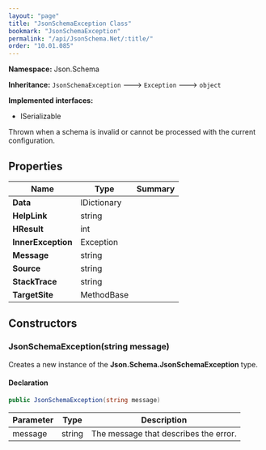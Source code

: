 ```yaml
---
layout: "page"
title: "JsonSchemaException Class"
bookmark: "JsonSchemaException"
permalink: "/api/JsonSchema.Net/:title/"
order: "10.01.085"
---
```

**Namespace:** Json.Schema

**Inheritance:**
`JsonSchemaException`
 🡒 
`Exception`
 🡒 
`object`

**Implemented interfaces:**

- ISerializable

Thrown when a schema is invalid or cannot be processed with the current configuration.

## Properties

| Name | Type | Summary |
|---|---|---|
| **Data** | IDictionary |  |
| **HelpLink** | string |  |
| **HResult** | int |  |
| **InnerException** | Exception |  |
| **Message** | string |  |
| **Source** | string |  |
| **StackTrace** | string |  |
| **TargetSite** | MethodBase |  |

## Constructors

### JsonSchemaException(string message)

Creates a new instance of the **Json.Schema.JsonSchemaException** type.

#### Declaration

```c#
public JsonSchemaException(string message)
```

| Parameter | Type | Description |
|---|---|---|
| message | string | The message that describes the error. |


